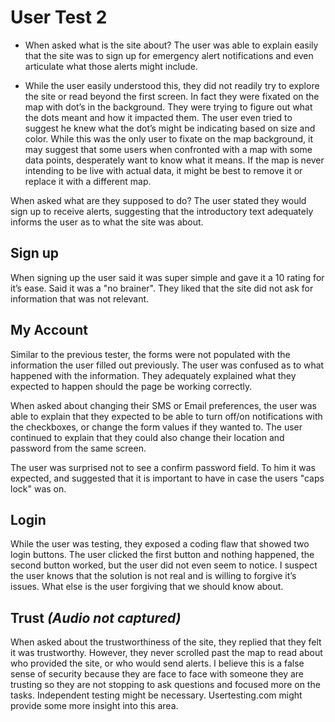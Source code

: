 # User Test 2* When asked what is the site about? The user was able to explain easily that the site was to sign up for emergency alert notifications and even articulate what those alerts might include. * While the user easily understood this, they did not readily try to explore the site or read beyond the first screen. In fact they were fixated on the map with dot’s in the background. They were trying to figure out what the dots meant and how it impacted them. The user even tried to suggest he knew what the dot’s might be indicating based on size and color. While this was the only user to fixate on the map background, it may suggest that some users when confronted with a map with some data points, desperately want to know what it means. If the map is never intending to be live with actual data, it might be best to remove it or replace it with a different map.When asked what are they supposed to do? The user stated they would sign up to receive alerts, suggesting that the introductory text adequately informs the user as to what the site was about.## Sign upWhen signing up the user said it was super simple and gave it a 10 rating for it’s ease. Said it was a "no brainer". They liked that the site did not ask for information that was not relevant. ## My AccountSimilar to the previous tester, the forms were not populated with the information the user filled out previously. The user was confused as to what happened with the information. They adequately explained what they expected to happen should the page be working correctly. When asked about changing their SMS or Email preferences, the user was able to explain that they expected to be able to turn off/on notifications with the checkboxes, or change the form values if they wanted to. The user continued to explain that they could also change their location and password from the same screen.The user was surprised not to see a confirm password field. To him it was expected, and suggested that it is important to have in case the users "caps lock" was on.## LoginWhile the user was testing, they exposed a coding flaw that showed two login  buttons. The user clicked the first button and nothing happened, the second button worked, but the user did not even seem to notice. I suspect the user knows that the solution is not real and is willing to forgive it’s issues. What else is the user forgiving that we should know about. ## Trust *(Audio not captured)*When asked about the trustworthiness of the site, they replied that they felt it was trustworthy. However, they never scrolled past the map to read about who provided the site, or who would send alerts. I believe this is a false sense of security because they are face to face with someone they are trusting so they are not stopping to ask questions and focused more on the tasks. Independent testing might be necessary. Usertesting.com might provide some more insight into this area.